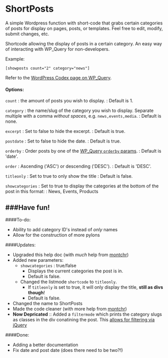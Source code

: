 ShortPosts
=========

A simple Wordpress function with short-code that grabs certain categories of posts for display on pages, posts, or templates. Feel free to edit, modify, submit changes, etc.

Shortcode allowing the display of posts in a certain category. An easy way of interacting with WP_Query for non-developers.

Example:

```
[showposts count="2" category="news"]
```

Refer to the [WordPress Codex page on WP_Query](http://codex.wordpress.org/Class_Reference/WP_Query).

#### Options:

`count`
: the amount of posts you wish to display.
: Default is 1.

`category`
: the name/slug of the category you wish to display. Separate multiple with a comma *without spaces*, e.g. `news,events,media`.
: Default is none.

`excerpt`
: Set to false to hide the excerpt.
: Default is true.

`postdate`
: Set to false to hide the date.
: Default is true.

`orderby`
: Order posts by one of the [WP_Query `orderby` params](http://codex.wordpress.org/Class_Reference/WP_Query#Order_.26_Orderby_Parameters).
: Default is 'date'.

`order`
: Ascending ('ASC') or descending ('DESC').
: Default is 'DESC'.

`titleonly`
: Set to true to only show the title
: Default is false.

`showcategories`
: Set to true to display the categories at the bottom of the post in this format:
: News, Events, Products

###Have fun!
----

####To-do:

- Ability to add category ID's instead of *only* names
- Allow for the construction of more pylons


####Updates:

- Upgraded this help doc (with *much* help from [montchr](https://github.com/montchr))
- Added new parameters: 
    - `showcategories` : true/false
        - Displays the current categories the post is in.
        - Default is false.
    - Changed the listmode `shortcode` to `titleonly`.
        - If `titleonly` is set to true, it will only display the title, **still as divs though**!
        - Default is false.
- Changed the name to ShortPosts
- Made the code cleaner (with more help from [montchr](https://github.com/montchr))
- **Now Depricated** :: Added a `filtermode` which prints the category slugs as classes in the div conatining the post. This [allows for filtering via jQuery](http://stackoverflow.com/a/16149592)


####Done:

- Adding a better documentation
- Fix date and post date (does there need to be two?!)

